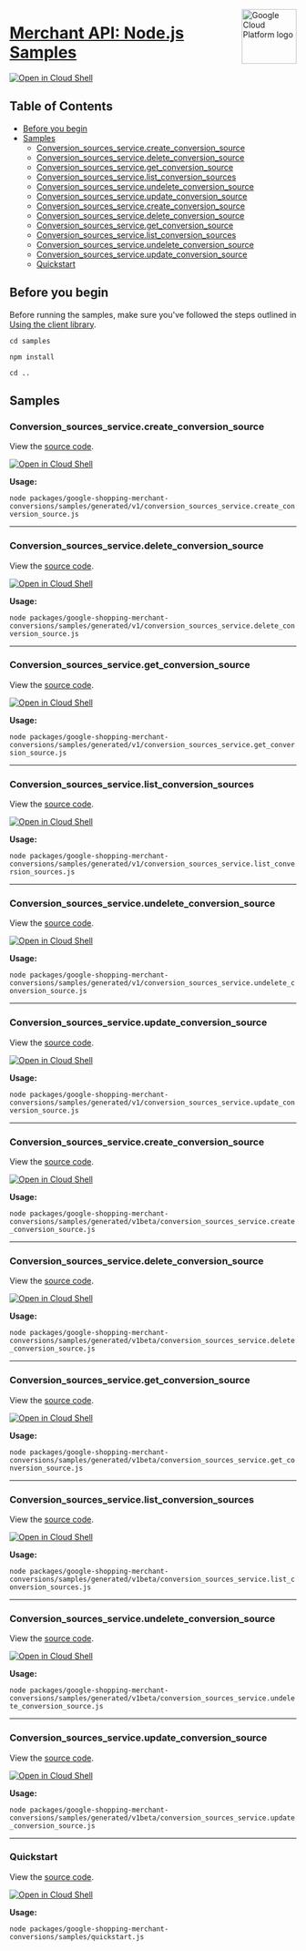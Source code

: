 [//]: # "This README.md file is auto-generated, all changes to this file will be lost."
[//]: # "To regenerate it, use `python -m synthtool`."
<img src="https://avatars2.githubusercontent.com/u/2810941?v=3&s=96" alt="Google Cloud Platform logo" title="Google Cloud Platform" align="right" height="96" width="96"/>

# [Merchant API: Node.js Samples](https://github.com/googleapis/google-cloud-node)

[![Open in Cloud Shell][shell_img]][shell_link]



## Table of Contents

* [Before you begin](#before-you-begin)
* [Samples](#samples)
  * [Conversion_sources_service.create_conversion_source](#conversion_sources_service.create_conversion_source)
  * [Conversion_sources_service.delete_conversion_source](#conversion_sources_service.delete_conversion_source)
  * [Conversion_sources_service.get_conversion_source](#conversion_sources_service.get_conversion_source)
  * [Conversion_sources_service.list_conversion_sources](#conversion_sources_service.list_conversion_sources)
  * [Conversion_sources_service.undelete_conversion_source](#conversion_sources_service.undelete_conversion_source)
  * [Conversion_sources_service.update_conversion_source](#conversion_sources_service.update_conversion_source)
  * [Conversion_sources_service.create_conversion_source](#conversion_sources_service.create_conversion_source)
  * [Conversion_sources_service.delete_conversion_source](#conversion_sources_service.delete_conversion_source)
  * [Conversion_sources_service.get_conversion_source](#conversion_sources_service.get_conversion_source)
  * [Conversion_sources_service.list_conversion_sources](#conversion_sources_service.list_conversion_sources)
  * [Conversion_sources_service.undelete_conversion_source](#conversion_sources_service.undelete_conversion_source)
  * [Conversion_sources_service.update_conversion_source](#conversion_sources_service.update_conversion_source)
  * [Quickstart](#quickstart)

## Before you begin

Before running the samples, make sure you've followed the steps outlined in
[Using the client library](https://github.com/googleapis/google-cloud-node#using-the-client-library).

`cd samples`

`npm install`

`cd ..`

## Samples



### Conversion_sources_service.create_conversion_source

View the [source code](https://github.com/googleapis/google-cloud-node/blob/main/packages/google-shopping-merchant-conversions/samples/generated/v1/conversion_sources_service.create_conversion_source.js).

[![Open in Cloud Shell][shell_img]](https://console.cloud.google.com/cloudshell/open?git_repo=https://github.com/googleapis/google-cloud-node&page=editor&open_in_editor=packages/google-shopping-merchant-conversions/samples/generated/v1/conversion_sources_service.create_conversion_source.js,samples/README.md)

__Usage:__


`node packages/google-shopping-merchant-conversions/samples/generated/v1/conversion_sources_service.create_conversion_source.js`


-----




### Conversion_sources_service.delete_conversion_source

View the [source code](https://github.com/googleapis/google-cloud-node/blob/main/packages/google-shopping-merchant-conversions/samples/generated/v1/conversion_sources_service.delete_conversion_source.js).

[![Open in Cloud Shell][shell_img]](https://console.cloud.google.com/cloudshell/open?git_repo=https://github.com/googleapis/google-cloud-node&page=editor&open_in_editor=packages/google-shopping-merchant-conversions/samples/generated/v1/conversion_sources_service.delete_conversion_source.js,samples/README.md)

__Usage:__


`node packages/google-shopping-merchant-conversions/samples/generated/v1/conversion_sources_service.delete_conversion_source.js`


-----




### Conversion_sources_service.get_conversion_source

View the [source code](https://github.com/googleapis/google-cloud-node/blob/main/packages/google-shopping-merchant-conversions/samples/generated/v1/conversion_sources_service.get_conversion_source.js).

[![Open in Cloud Shell][shell_img]](https://console.cloud.google.com/cloudshell/open?git_repo=https://github.com/googleapis/google-cloud-node&page=editor&open_in_editor=packages/google-shopping-merchant-conversions/samples/generated/v1/conversion_sources_service.get_conversion_source.js,samples/README.md)

__Usage:__


`node packages/google-shopping-merchant-conversions/samples/generated/v1/conversion_sources_service.get_conversion_source.js`


-----




### Conversion_sources_service.list_conversion_sources

View the [source code](https://github.com/googleapis/google-cloud-node/blob/main/packages/google-shopping-merchant-conversions/samples/generated/v1/conversion_sources_service.list_conversion_sources.js).

[![Open in Cloud Shell][shell_img]](https://console.cloud.google.com/cloudshell/open?git_repo=https://github.com/googleapis/google-cloud-node&page=editor&open_in_editor=packages/google-shopping-merchant-conversions/samples/generated/v1/conversion_sources_service.list_conversion_sources.js,samples/README.md)

__Usage:__


`node packages/google-shopping-merchant-conversions/samples/generated/v1/conversion_sources_service.list_conversion_sources.js`


-----




### Conversion_sources_service.undelete_conversion_source

View the [source code](https://github.com/googleapis/google-cloud-node/blob/main/packages/google-shopping-merchant-conversions/samples/generated/v1/conversion_sources_service.undelete_conversion_source.js).

[![Open in Cloud Shell][shell_img]](https://console.cloud.google.com/cloudshell/open?git_repo=https://github.com/googleapis/google-cloud-node&page=editor&open_in_editor=packages/google-shopping-merchant-conversions/samples/generated/v1/conversion_sources_service.undelete_conversion_source.js,samples/README.md)

__Usage:__


`node packages/google-shopping-merchant-conversions/samples/generated/v1/conversion_sources_service.undelete_conversion_source.js`


-----




### Conversion_sources_service.update_conversion_source

View the [source code](https://github.com/googleapis/google-cloud-node/blob/main/packages/google-shopping-merchant-conversions/samples/generated/v1/conversion_sources_service.update_conversion_source.js).

[![Open in Cloud Shell][shell_img]](https://console.cloud.google.com/cloudshell/open?git_repo=https://github.com/googleapis/google-cloud-node&page=editor&open_in_editor=packages/google-shopping-merchant-conversions/samples/generated/v1/conversion_sources_service.update_conversion_source.js,samples/README.md)

__Usage:__


`node packages/google-shopping-merchant-conversions/samples/generated/v1/conversion_sources_service.update_conversion_source.js`


-----




### Conversion_sources_service.create_conversion_source

View the [source code](https://github.com/googleapis/google-cloud-node/blob/main/packages/google-shopping-merchant-conversions/samples/generated/v1beta/conversion_sources_service.create_conversion_source.js).

[![Open in Cloud Shell][shell_img]](https://console.cloud.google.com/cloudshell/open?git_repo=https://github.com/googleapis/google-cloud-node&page=editor&open_in_editor=packages/google-shopping-merchant-conversions/samples/generated/v1beta/conversion_sources_service.create_conversion_source.js,samples/README.md)

__Usage:__


`node packages/google-shopping-merchant-conversions/samples/generated/v1beta/conversion_sources_service.create_conversion_source.js`


-----




### Conversion_sources_service.delete_conversion_source

View the [source code](https://github.com/googleapis/google-cloud-node/blob/main/packages/google-shopping-merchant-conversions/samples/generated/v1beta/conversion_sources_service.delete_conversion_source.js).

[![Open in Cloud Shell][shell_img]](https://console.cloud.google.com/cloudshell/open?git_repo=https://github.com/googleapis/google-cloud-node&page=editor&open_in_editor=packages/google-shopping-merchant-conversions/samples/generated/v1beta/conversion_sources_service.delete_conversion_source.js,samples/README.md)

__Usage:__


`node packages/google-shopping-merchant-conversions/samples/generated/v1beta/conversion_sources_service.delete_conversion_source.js`


-----




### Conversion_sources_service.get_conversion_source

View the [source code](https://github.com/googleapis/google-cloud-node/blob/main/packages/google-shopping-merchant-conversions/samples/generated/v1beta/conversion_sources_service.get_conversion_source.js).

[![Open in Cloud Shell][shell_img]](https://console.cloud.google.com/cloudshell/open?git_repo=https://github.com/googleapis/google-cloud-node&page=editor&open_in_editor=packages/google-shopping-merchant-conversions/samples/generated/v1beta/conversion_sources_service.get_conversion_source.js,samples/README.md)

__Usage:__


`node packages/google-shopping-merchant-conversions/samples/generated/v1beta/conversion_sources_service.get_conversion_source.js`


-----




### Conversion_sources_service.list_conversion_sources

View the [source code](https://github.com/googleapis/google-cloud-node/blob/main/packages/google-shopping-merchant-conversions/samples/generated/v1beta/conversion_sources_service.list_conversion_sources.js).

[![Open in Cloud Shell][shell_img]](https://console.cloud.google.com/cloudshell/open?git_repo=https://github.com/googleapis/google-cloud-node&page=editor&open_in_editor=packages/google-shopping-merchant-conversions/samples/generated/v1beta/conversion_sources_service.list_conversion_sources.js,samples/README.md)

__Usage:__


`node packages/google-shopping-merchant-conversions/samples/generated/v1beta/conversion_sources_service.list_conversion_sources.js`


-----




### Conversion_sources_service.undelete_conversion_source

View the [source code](https://github.com/googleapis/google-cloud-node/blob/main/packages/google-shopping-merchant-conversions/samples/generated/v1beta/conversion_sources_service.undelete_conversion_source.js).

[![Open in Cloud Shell][shell_img]](https://console.cloud.google.com/cloudshell/open?git_repo=https://github.com/googleapis/google-cloud-node&page=editor&open_in_editor=packages/google-shopping-merchant-conversions/samples/generated/v1beta/conversion_sources_service.undelete_conversion_source.js,samples/README.md)

__Usage:__


`node packages/google-shopping-merchant-conversions/samples/generated/v1beta/conversion_sources_service.undelete_conversion_source.js`


-----




### Conversion_sources_service.update_conversion_source

View the [source code](https://github.com/googleapis/google-cloud-node/blob/main/packages/google-shopping-merchant-conversions/samples/generated/v1beta/conversion_sources_service.update_conversion_source.js).

[![Open in Cloud Shell][shell_img]](https://console.cloud.google.com/cloudshell/open?git_repo=https://github.com/googleapis/google-cloud-node&page=editor&open_in_editor=packages/google-shopping-merchant-conversions/samples/generated/v1beta/conversion_sources_service.update_conversion_source.js,samples/README.md)

__Usage:__


`node packages/google-shopping-merchant-conversions/samples/generated/v1beta/conversion_sources_service.update_conversion_source.js`


-----




### Quickstart

View the [source code](https://github.com/googleapis/google-cloud-node/blob/main/packages/google-shopping-merchant-conversions/samples/quickstart.js).

[![Open in Cloud Shell][shell_img]](https://console.cloud.google.com/cloudshell/open?git_repo=https://github.com/googleapis/google-cloud-node&page=editor&open_in_editor=packages/google-shopping-merchant-conversions/samples/quickstart.js,samples/README.md)

__Usage:__


`node packages/google-shopping-merchant-conversions/samples/quickstart.js`






[shell_img]: https://gstatic.com/cloudssh/images/open-btn.png
[shell_link]: https://console.cloud.google.com/cloudshell/open?git_repo=https://github.com/googleapis/google-cloud-node&page=editor&open_in_editor=samples/README.md
[product-docs]: https://developers.google.com/merchant/api
